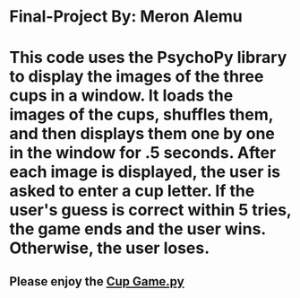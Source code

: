 # Final-Project By: Meron Alemu

# This code uses the PsychoPy library to display the images of the three cups in a window. It loads the images of the cups, shuffles them, and then displays them one by one in the window for .5 seconds. After each image is displayed, the user is asked to enter a cup letter. If the user's guess is correct within 5 tries, the game ends and the user wins. Otherwise, the user loses.

## Please enjoy the [Cup Game.py](https://github.com/meronalemu101/Final-Project/blob/main/CupGame.py)



